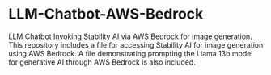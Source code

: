 # LLM-Chatbot-AWS-Bedrock
LLM Chatbot Invoking Stability AI via AWS Bedrock for image generation.
This repository includes a file for accessing Stability AI for image generation using AWS Bedrock.   A file demonstrating prompting the Llama 13b model for generative AI through AWS Bedrock is also included.
